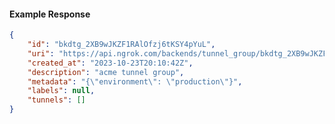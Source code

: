 <!-- Code generated for API Clients. DO NOT EDIT. -->

#### Example Response

```json
{
	"id": "bkdtg_2XB9wJKZF1RAlOfzj6tKSY4pYuL",
	"uri": "https://api.ngrok.com/backends/tunnel_group/bkdtg_2XB9wJKZF1RAlOfzj6tKSY4pYuL",
	"created_at": "2023-10-23T20:10:42Z",
	"description": "acme tunnel group",
	"metadata": "{\"environment\": \"production\"}",
	"labels": null,
	"tunnels": []
}
```

